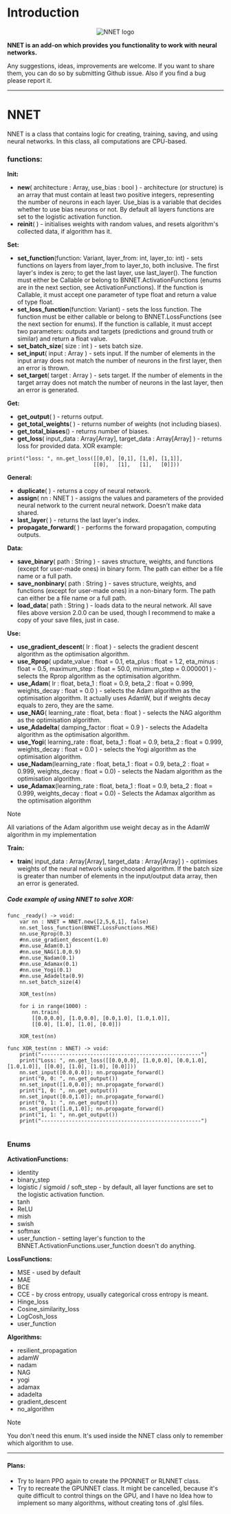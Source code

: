 # Introduction 
<div style="text-align:center; image-rendering: -webkit-optimize-contrast; image-rendering: crisp-edges; image-rendering: pixelated;">
  <img src="https://i.postimg.cc/7689k1gx/NNET-logo.png" alt="NNET logo" />
</div>

**NNET is an add-on which provides you functionality to work with neural networks.**

Any suggestions, ideas, improvements are welcome. If you want to share them, you can do so by submitting Github issue. Also if you find a bug please report it.

---
# NNET
NNET is a class that contains logic for creating, training, saving, and using neural networks. In this class, all computations are CPU-based.

### functions:
   **Init:**
   - **new**( architecture : Array, use_bias : bool ) - architecture (or structure) is an array that must contain at least two positive integers, representing the number of neurons in each layer. Use_bias is a variable that decides whether to use bias neurons or not. By default all layers functions are set to the logistic activation function.
   - **reinit**( ) - initialises weights with random values, and resets algorithm's collected data, if algorithm has it.

**Set:**
   - **set_function**(function: Variant, layer_from: int, layer_to: int) - sets functions on layers from layer_from to layer_to, both inclusive. The first layer's index is zero; to get the last layer, use last_layer(). The function must either be Callable or belong to BNNET.ActivationFunctions (enums are in the next section, see ActivationFunctions). If the function is Callable, it must accept one parameter of type float and return a value of type float.
   - **set_loss_function**(function: Variant) - sets the loss function. The function must be either callable or belong to BNNET.LossFunctions (see the next section for enums). If the function is callable, it must accept two parameters: outputs and targets (predictions and ground truth or similar) and return a float value.
   - **set_batch_size**( size : int ) - sets batch size.
   - **set_input**( input : Array ) - sets input. If the number of elements in the input array does not match the number of neurons in the first layer, then an error is thrown.
   - **set_target**( target : Array ) - sets target. If the number of elements in the target array does not match the number of neurons in the last layer, then an error is generated.


**Get:**
   - **get_output**( ) - returns output.
   - **get_total_weights**( ) - returns number of weights (not including biases).
   - **get_total_biases**() - returns number of biases.
   - **get_loss**( input_data : Array\[Array], target_data : Array\[Array] ) - returns loss for provided data. XOR example:
```GDScript
print("loss: ", nn.get_loss([[0,0], [0,1], [1,0], [1,1]],
                            [[0],   [1],   [1],   [0]]))
```

**General:**
   - **duplicate**( ) - returns a copy of neural network.
   - **assign**( nn : NNET ) - assigns the values and parameters of the provided neural network to the current neural network. Doesn't make data shared.
   - **last_layer**( ) - returns the last layer's index.
   - **propagate_forward**( ) - performs the forward propagation, computing outputs.

**Data:**
   - **save_binary**( path : String ) - saves structure, weights, and functions (except for user-made ones) in binary form. The path can either be a file name or a full path.
   - **save_nonbinary**( path : String ) - saves structure, weights, and functions (except for user-made ones) in a non-binary form. The path can either be a file name or a full path.
   - **load_data**( path : String ) - loads data to the neural network. All save files above version 2.0.0 can be used, though I recommend to make a copy of your save files, just in case.

**Use:**
   - **use_gradient_descent**( lr : float ) - selects the gradient descent algorithm as the optimisation algorithm.
   - **use_Rprop**( update_value : float = 0.1, eta_plus : float = 1.2, eta_minus : float = 0.5, maximum_step : float = 50.0, minimum_step = 0.000001 ) - selects the Rprop algorithm as the optimisation algorithm.
   - **use_Adam**( lr : float, beta_1 : float = 0.9, beta_2 : float = 0.999, weights_decay : float = 0.0 ) - selects the Adam algorithm as the optimisation algorithm. It actually uses AdamW, but if weights decay equals to zero, they are the same.
   - **use_NAG**( learning_rate : float, beta : float ) - selects the NAG algorithm as the optimisation algorithm.
   - **use_Adadelta**( damping_factor : float = 0.9 ) - selects the Adadelta algorithm as the optimisation algorithm.
   - **use_Yogi**( learning_rate : float, beta_1 : float = 0.9, beta_2 : float = 0.999, weights_decay : float = 0.0 ) - selects the Yogi algorithm as the optimisation algorithm.
   - **use_Nadam**(learning_rate : float, beta_1 : float = 0.9, beta_2 : float = 0.999, weights_decay : float = 0.0) - selects the Nadam algorithm as the optimisation algorithm.
   - **use_Adamax**(learning_rate : float, beta_1 : float = 0.9, beta_2 : float = 0.999, weights_decay : float = 0.0) - Selects the Adamax algorithm as the optimisation algorithm

> [!NOTE]
>    All variations of the Adam algorithm use weight decay as in the AdamW algorithm in my implementation

**Train:**
   - **train**( input_data : Array\[Array], target_data : Array\[Array] ) - optimises weights of the neural network using choosed algorithm. If the batch size is greater than number of elements in the input/output data array, then an error is generated.

##### Code example of using NNET to solve XOR:
```GDScript
func _ready() -> void:
	var nn : NNET = NNET.new([2,5,6,1], false)
	nn.set_loss_function(BNNET.LossFunctions.MSE)
	nn.use_Rprop(0.3)
	#nn.use_gradient_descent(1.0)
	#nn.use_Adam(0.1)
	#nn.use_NAG(1.0,0.9)
	#nn.use_Nadam(0.1)
	#nn.use_Adamax(0.1)
	#nn.use_Yogi(0.1)
	#nn.use_Adadelta(0.9)
	nn.set_batch_size(4)
	
	XOR_test(nn)
	
	for i in range(1000) :
		nn.train(
		[[0.0,0.0], [1.0,0.0], [0.0,1.0], [1.0,1.0]],
		[[0.0], [1.0], [1.0], [0.0]])
	
	XOR_test(nn)

func XOR_test(nn : NNET) -> void:
	print("----------------------------------------------------")
	print("Loss: ", nn.get_loss([[0.0,0.0], [1.0,0.0], [0.0,1.0], [1.0,1.0]], [[0.0], [1.0], [1.0], [0.0]]))
	nn.set_input([0.0,0.0]); nn.propagate_forward()
	print("0, 0: ", nn.get_output())
	nn.set_input([1.0,0.0]); nn.propagate_forward()
	print("1, 0: ", nn.get_output())
	nn.set_input([0.0,1.0]); nn.propagate_forward()
	print("0, 1: ", nn.get_output())
	nn.set_input([1.0,1.0]); nn.propagate_forward()
	print("1, 1: ", nn.get_output())
	print("----------------------------------------------------")
	
```


### Enums

**ActivationFunctions:**
   - identity
   - binary_step
   - logistic / sigmoid / soft_step - by default, all layer functions are set to the logistic activation function.
   - tanh
   - ReLU
   - mish
   - swish
   - softmax
   - user_function - setting layer's function to the BNNET.ActivationFunctions.user_function doesn't do anything.

**LossFunctions:**
   - MSE - used by default
   - MAE
   - BCE
   - CCE - by cross entropy, usually categorical cross entropy is meant.
   - Hinge_loss
   - Cosine_similarity_loss
   - LogCosh_loss
   - user_function

**Algorithms:**
   - resilient_propagation
   - adamW
   - nadam
   - NAG
   - yogi
   - adamax
   - adadelta
   - gradient_descent
   - no_algorithm
>[!NOTE]
> You don't need this enum. It's used inside the NNET class only to remember which algorithm to use.

---

#### Plans:
- Try to learn PPO again to create the PPONNET or RLNNET class.
- Try to recreate the GPUNNET class. It might be cancelled, because it's quite difficult to control things on the GPU, and I have no Idea how to implement so many algorithms, without creating tons of .glsl files.
